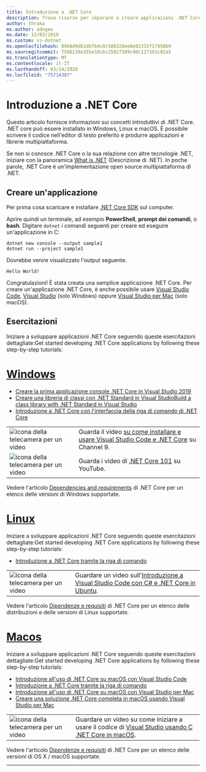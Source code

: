 ```yaml
---
title: Introduzione a .NET Core
description: Trova risorse per imparare a creare applicazioni .NET Core su Windows, Linux e macOS.
author: thraka
ms.author: adegeo
ms.date: 12/03/2019
ms.custom: vs-dotnet
ms.openlocfilehash: 0968d9db1dbfbdc8c586328ee8e02315f17950b9
ms.sourcegitcommit: 7588136e355e10cbc2582f389c90c127363c02a5
ms.translationtype: MT
ms.contentlocale: it-IT
ms.lasthandoff: 03/14/2020
ms.locfileid: "75714387"
---
```

# <a name="get-started-with-net-core"></a>Introduzione a .NET Core

Questo articolo fornisce informazioni sui concetti introduttivi di .NET Core. .NET core può essere installato in Windows, Linux e macOS. È possibile scrivere il codice nell'editor di testo preferito e produrre applicazioni e librerie multipiattaforma.

Se non si conosce .NET Core o la sua relazione con altre tecnologie .NET, iniziare con la panoramica [What is .NET](https://dotnet.microsoft.com/learn/dotnet/what-is-dotnet) (Descrizione di .NET). In poche parole, .NET Core è un'implementazione open source multipiattaforma di .NET.

## <a name="create-an-application"></a>Creare un'applicazione

Per prima cosa scaricare e installare [.NET Core SDK](https://dotnet.microsoft.com/download) sul computer.

Aprire quindi un terminale, ad esempio **PowerShell**, **prompt dei comandi**, o **bash**. Digitare `dotnet` i comandi seguenti per creare ed eseguire un'applicazione in C:

```dotnetcli
dotnet new console --output sample1
dotnet run --project sample1
```

Dovrebbe venire visualizzato l'output seguente.

```console
Hello World!
```

Congratulazioni! È stata creata una semplice applicazione .NET Core. Per creare un'applicazione .NET Core, è anche possibile usare [Visual Studio Code](./tutorials/with-visual-studio-code.md), [Visual Studio](./tutorials/with-visual-studio.md) (solo Windows) oppure [Visual Studio per Mac](./tutorials/using-on-mac-vs.md) (solo macOS).

## <a name="tutorials"></a>Esercitazioni

Iniziare a sviluppare applicazioni .NET Core seguendo queste esercitazioni dettagliate:Get started developing .NET Core applications by following these step-by-step tutorials:

<!-- markdownlint-disable MD025 -->

# <a name="windows"></a>[Windows](#tab/windows)

- [Creare la prima applicazione console .NET Core in Visual Studio 2019](./tutorials/with-visual-studio.md)
- [Creare una libreria di classi con .NET Standard in Visual StudioBuild a class library with .NET Standard in Visual Studio](./tutorials/library-with-visual-studio.md)
- [Introduzione a .NET Core con l'interfaccia della riga di comando di .NET Core](./tutorials/cli-create-console-app.md)

|   |   |
|---|---|
| ![icona della telecamera per un video](./media/video-icon.png "Guardare un video") | Guarda il video [su come installare e usare Visual Studio Code e .NET Core](https://channel9.msdn.com/Blogs/dotnet/Get-started-with-VS-Code-using-CSharp-and-NET-Core/) su Channel 9. |
| ![icona della telecamera per un video](./media/video-icon.png "Guardare un video") | Guarda i video di [.NET Core 101](https://www.youtube.com/playlist?list=PLdo4fOcmZ0oWoazjhXQzBKMrFuArxpW80) su YouTube. |

Vedere l'articolo [Dependencies and requirements](install/dependencies.md?pivots=os-windows) di .NET Core per un elenco delle versioni di Windows supportate.

# <a name="linux"></a>[Linux](#tab/linux)

Iniziare a sviluppare applicazioni .NET Core seguendo queste esercitazioni dettagliate:Get started developing .NET Core applications by following these step-by-step tutorials:

- [Introduzione a .NET Core tramite la riga di comando](./tutorials/cli-create-console-app.md)

|   |   |
|---|---|
| ![icona della telecamera per un video](./media/video-icon.png "Guardare un video") | Guardare un video sull'[Introduzione a Visual Studio Code con C# e .NET Core in Ubuntu](https://channel9.msdn.com/Blogs/dotnet/Get-started-with-VS-Code-Csharp-dotnet-Core-Ubuntu). |

Vedere l'articolo [Dipendenze e requisiti](install/dependencies.md?pivots=os-linux) di .NET Core per un elenco delle distribuzioni e delle versioni di Linux supportate.

# <a name="macos"></a>[Macos](#tab/macos)

Iniziare a sviluppare applicazioni .NET Core seguendo queste esercitazioni dettagliate:Get started developing .NET Core applications by following these step-by-step tutorials:

- [Introduzione all'uso di .NET Core su macOS con Visual Studio Code](./tutorials/using-on-macos.md)
- [Introduzione a .NET Core tramite la riga di comando](./tutorials/cli-create-console-app.md)
- [Introduzione all'uso di .NET Core su macOS con Visual Studio per Mac](./tutorials/using-on-mac-vs.md)
- [Creare una soluzione .NET Core completa in macOS usando Visual Studio per Mac](./tutorials/using-on-mac-vs-full-solution.md)

|   |   |
|---|---|
| ![icona della telecamera per un video](media/video-icon.png "Guardare un video") | Guardare un video su come iniziare a usare il codice di [Visual Studio usando C .NET Core in macOS](https://channel9.msdn.com/Blogs/dotnet/Get-started-VSCode-NET-Core-Mac). |

Vedere l'articolo [Dipendenze e requisiti](install/dependencies.md?pivots=os-macos) di .NET Core per un elenco delle versioni di OS X / macOS supportate.

---
